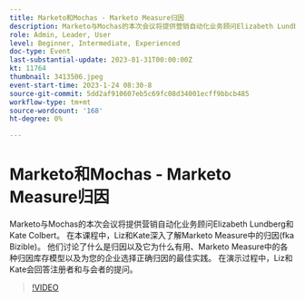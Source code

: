 ```yaml
---
title: Marketo和Mochas - Marketo Measure归因
description: Marketo与Mochas的本次会议将提供营销自动化业务顾问Elizabeth Lundberg和Kate Colbert。 在本课程中，Liz和Kate深入了解Marketo Measure中的归因(fka Bizible)。 他们讨论了什么是归因以及它为什么有用、Marketo Measure中的各种归因库存模型以及为您的企业选择正确归因的最佳实践。 在演示过程中，Liz和Kate会回答注册者和与会者的提问。
role: Admin, Leader, User
level: Beginner, Intermediate, Experienced
doc-type: Event
last-substantial-update: 2023-01-31T00:00:00Z
kt: 11764
thumbnail: 3413506.jpeg
event-start-time: 2023-1-24 08:30-8
source-git-commit: 5dd2af910607eb5c69fc08d34001ecff9bbcb485
workflow-type: tm+mt
source-wordcount: '168'
ht-degree: 0%

---
```


# Marketo和Mochas - Marketo Measure归因

Marketo与Mochas的本次会议将提供营销自动化业务顾问Elizabeth Lundberg和Kate Colbert。 在本课程中，Liz和Kate深入了解Marketo Measure中的归因(fka Bizible)。 他们讨论了什么是归因以及它为什么有用、Marketo Measure中的各种归因库存模型以及为您的企业选择正确归因的最佳实践。 在演示过程中，Liz和Kate会回答注册者和与会者的提问。

>[!VIDEO](https://video.tv.adobe.com/v/3413506/?quality=12&learn=on)